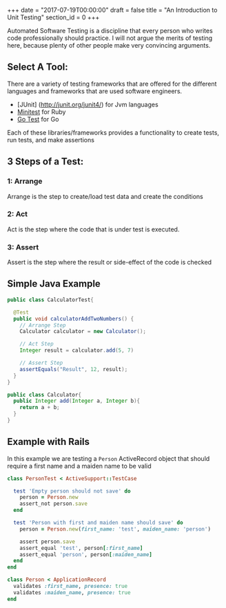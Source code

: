 +++
date = "2017-07-19T00:00:00"
draft = false
title = "An Introduction to Unit Testing"
section_id = 0
+++


Automated Software Testing is a discipline that every person who writes code professionally should practice. I will not argue the merits of testing here, because plenty of other people make very convincing arguments.


## Select A Tool:
 There are a variety of testing frameworks that are offered for the different languages and frameworks that are used software engineers.

 - [JUnit] (http://junit.org/junit4/)  for Jvm languages
 - [Minitest](https://github.com/seattlerb/minitest) for Ruby
 - [Go Test](https://golang.org/pkg/testing/) for Go

 Each of these libraries/frameworks provides a functionality to create tests, run tests, and make assertions


## 3 Steps of a Test:

### 1: Arrange

Arrange is the step to create/load test data and create the conditions

### 2: Act

Act is the step where the code that is under test is executed.

### 3: Assert

Assert is the step where the result or side-effect of the code is checked



## Simple Java Example

```java
public class CalculatorTest{

  @Test
  public void calculatorAddTwoNumbers() {
    // Arrange Step
    Calculator calculator = new Calculator();

    // Act Step
    Integer result = calculator.add(5, 7)

    // Assert Step
    assertEquals("Result", 12, result);
  }
}

public class Calculator{
  public Integer add(Integer a, Integer b){
    return a + b;
  }
}

```

## Example with Rails

In this example we are testing a `Person` ActiveRecord object that should require a first name and a maiden name to be valid
```ruby
class PersonTest < ActiveSupport::TestCase

  test 'Empty person should not save' do
    person = Person.new
    assert_not person.save
  end

  test 'Person with first and maiden name should save' do
    person = Person.new(first_name: 'test', maiden_name: 'person')

    assert person.save
    assert_equal 'test', person[:first_name]
    assert_equal 'person', person[:maiden_name]
  end
end

class Person < ApplicationRecord
  validates :first_name, presence: true
  validates :maiden_name, presence: true
end

```
